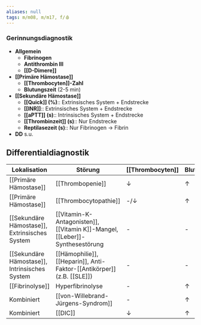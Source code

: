 ```yaml
---
aliases: null
tags: m/m08, m/m17, f/🩸
---
```

### Gerinnungsdiagnostik 
- **Allgemein**
	- **Fibrinogen**
	- **Antithrombin III**
	- **[[D-Dimere]]**
- **[[Primäre Hämostase]]**
	- **[[Thrombocyten]]-Zahl**
	- **Blutungszeit** (2-5 min)
- **[[Sekundäre Hämostase]]**
	- **[[Quick]] (%)**:: Extrinsisches System + Endstrecke
	- **[[INR]]**:: Extrinsisches System + Endstrecke
	- **[[aPTT]] (s)**:: Intrinsisches System + Endstrecke
	- **[[Thrombinzeit]] (s)**:: Nur Endstrecke
	- **Reptilasezeit (s)**:: Nur Fibrinogen → Fibrin
- **DD** s.u.



## Differentialdiagnostik
Lokalisation|Störung|[[Thrombocyten]]|Blutungszeit|[[INR]]|[[Quick]]|[[aPTT]]
-|-|-|-|-|-|-
[[Primäre Hämostase]]|[[Thrombopenie]]|↓|↑|-|-|-
[[Primäre Hämostase]]|[[Thrombocytopathie]]|-/↓|↑|-|-|-
[[Sekundäre Hämostase]], Extrinsisches System|[[Vitamin-K-Antagonisten]], [[Vitamin K]]-Mangel, [[Leber]]-Synthesestörung|-|-|↑|↓|-|
[[Sekundäre Hämostase]], Intrinsisches System|[[Hämophilie]], [[Heparin]], Anti-Faktor-[[Antikörper]] (z.B. [[SLE]])|-|-|-|-|↑
[[Fibrinolyse]]|Hyperfibrinolyse|-|↑|↑|↓|↑
Kombiniert|[[von-Willebrand-Jürgens-Syndrom]]|-|↑|-|-|-/↑
Kombiniert|[[DIC]]|↓|↑|↑|↓|↑